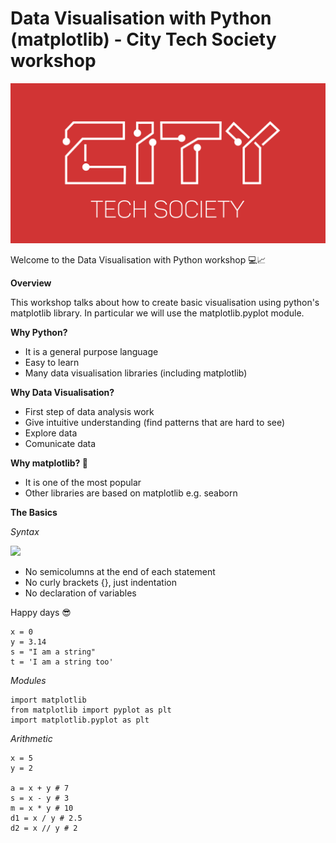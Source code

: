 # Data Visualisation with Python (matplotlib) - City Tech Society workshop

![alt text](https://raw.githubusercontent.com/eydandash/CityTechSoc-WebDev-101/master/Logo.png)

Welcome to the Data Visualisation with Python workshop 💻📈

**Overview**

This workshop talks about how to create basic visualisation using python's matplotlib library.
In particular we will use the matplotlib.pyplot module.

**Why Python?**

* It is a general purpose language
* Easy to learn
* Many data visualisation libraries (including matplotlib)

**Why Data Visualisation?**
* First step of data analysis work
* Give intuitive understanding (find patterns that are hard to see)
* Explore data
* Comunicate data

**Why matplotlib? 🤔**
* It is one of the most popular
* Other libraries are based on matplotlib e.g. seaborn

**The Basics**

*Syntax*

![](https://i.redd.it/7v0a4ldssdq11.png)

* No semicolumns at the end of each statement
* No curly brackets {}, just indentation
* No declaration of variables

Happy days 😎

```
x = 0
y = 3.14
s = "I am a string"
t = 'I am a string too'
```

*Modules*

```
import matplotlib
from matplotlib import pyplot as plt
import matplotlib.pyplot as plt
```

*Arithmetic*

```
x = 5
y = 2

a = x + y # 7
s = x - y # 3
m = x * y # 10
d1 = x / y # 2.5
d2 = x // y # 2
```
